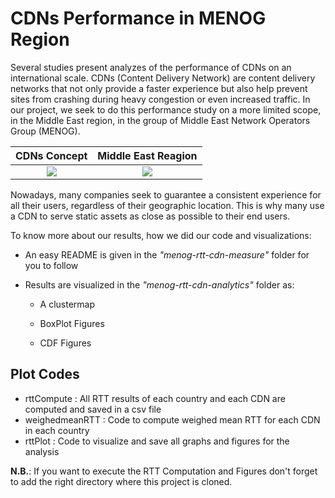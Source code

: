 # CDNs Performance in MENOG Region

Several studies present analyzes of the performance of CDNs on an international scale. CDNs (Content Delivery Network) are content delivery networks that not only provide a faster experience but also help prevent sites from crashing during heavy congestion or even increased traffic. In our project, we seek to do this performance study on a more limited scope, in the Middle East region, in the group of Middle East Network Operators Group (MENOG).


CDNs Concept |  Middle East Reagion
:-------------------------:|:-------------------------:
![](https://www.themexpert.com/images/easyblog_articles/273/b2ap3_large_cdn_cover.png)  |  ![](https://lh3.googleusercontent.com/proxy/LaPohduRZtqSvCdHR-YbcbiUSRbS-8FmlioVn8sKg4XzpjEXgypD9zQAoC8blmqD8wNXuagkysbLoFKUYuJGxDeZy_v5ZKFtr7Ffv_dI6YfmFYbF2IFFLfqS1K0jK_-OmDHlP8KSAHA)

Nowadays, many companies seek to guarantee a consistent experience for all their users, regardless of their geographic location. This is why many use a CDN to serve static assets as close as possible to their end users.

To know more about our results, how we did our code and visualizations:

 - An easy README is given in the *"menog-rtt-cdn-measure"* folder for you to follow

 - Results are visualized in the *"menog-rtt-cdn-analytics"* folder as:

    - A clustermap

    - BoxPlot Figures

    - CDF Figures

## Plot Codes

- rttCompute : All RTT results of each country and each CDN are computed and saved in a csv file
- weighedmeanRTT : Code to compute weighed mean RTT for each CDN in each country
- rttPlot : Code to visualize and save all graphs and figures for the analysis

__N.B.__: If you want to execute the RTT Computation and Figures don't forget to add the right directory where this project is cloned.

